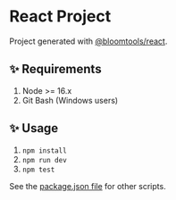 # React Project

Project generated with [@bloomtools/react](https://github.com/bloominstituteoftechnology/npm-tools-react).

## ✨ Requirements

1. Node >= 16.x
2. Git Bash (Windows users)

## ✨ Usage

1. `npm install`
2. `npm run dev`
3. `npm test`

See the [package.json file](./package.json) for other scripts.
